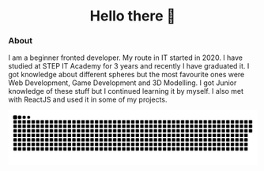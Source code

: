 <h1 align="center">Hello there 👋</h1>

<div align="left">
    <h3>About</h3>
    <p>I am a beginner fronted developer. My route in IT started in 2020. I have studied at STEP IT Academy for 3 years and recently I have graduated it. I got knowledge about different spheres but the most favourite ones were Web Development, Game Development and 3D Modelling. I got Junior knowledge of these stuff but I continued learning it by myself. I also met with ReactJS and used it in some of my projects.</p>
</div>

<p align="center">
 <img width="600" src="assets/github-snake.svg" alt="snake"/>
</p>